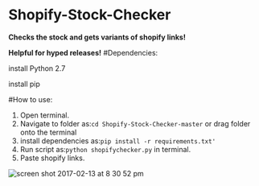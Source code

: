 # Shopify-Stock-Checker
**Checks the stock and gets variants of shopify links!**

**Helpful for hyped releases!**
#Dependencies:

install Python 2.7 

install pip

#How to use:
1. Open terminal.
2. Navigate to folder as:```cd Shopify-Stock-Checker-master``` or drag folder onto the terminal
3. install dependencies as:```pip install -r requirements.txt'```
4. Run script as:```python shopifychecker.py``` in terminal.
5. Paste shopify links.

![screen shot 2017-02-13 at 8 30 52 pm](https://cloud.githubusercontent.com/assets/22848229/22912538/973339be-f22b-11e6-8f3d-41c2292a1059.png)
